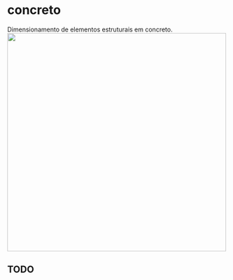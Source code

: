 concreto
========
Dimensionamento de elementos estruturais em concreto.
<img src="http://www.writeyournote.com/pics/9bbe3751210bd6593f6a1eb30241cd77.png" width="500px">

TODO
----

